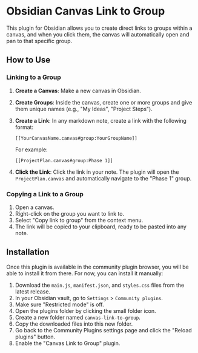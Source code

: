 # Obsidian Canvas Link to Group

This plugin for Obsidian allows you to create direct links to groups within a canvas, and when you click them, the canvas will automatically open and pan to that specific group.

## How to Use

### Linking to a Group

1.  **Create a Canvas**: Make a new canvas in Obsidian.
2.  **Create Groups**: Inside the canvas, create one or more groups and give them unique names (e.g., "My Ideas", "Project Steps").
3.  **Create a Link**: In any markdown note, create a link with the following format:
    
    `[[YourCanvasName.canvas#group:YourGroupName]]`
    
    For example:
    
    `[[ProjectPlan.canvas#group:Phase 1]]`
    
4.  **Click the Link**: Click the link in your note. The plugin will open the `ProjectPlan.canvas` and automatically navigate to the "Phase 1" group.

### Copying a Link to a Group

1.  Open a canvas.
2.  Right-click on the group you want to link to.
3.  Select "Copy link to group" from the context menu.
4.  The link will be copied to your clipboard, ready to be pasted into any note.

## Installation

Once this plugin is available in the community plugin browser, you will be able to install it from there. For now, you can install it manually:

1.  Download the `main.js`, `manifest.json`, and `styles.css` files from the latest release.
2.  In your Obsidian vault, go to `Settings` > `Community plugins`.
3.  Make sure "Restricted mode" is off.
4.  Open the plugins folder by clicking the small folder icon.
5.  Create a new folder named `canvas-link-to-group`.
6.  Copy the downloaded files into this new folder.
7.  Go back to the Community Plugins settings page and click the "Reload plugins" button.
8.  Enable the "Canvas Link to Group" plugin.
